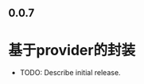 <!--
 * @Author: cheng
 * @Version: 1.0
 * @Date: 2023-06-12 15:47:57
 * @LastEditors: cheng
 * @LastEditTime: 2023-06-13 14:52:00
 * @FilePath: \provider_base_tools\CHANGELOG.md
 * @ObjectDescription: 
-->
## 0.0.7

# 基于provider的封装

* TODO: Describe initial release.
